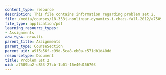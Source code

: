```yaml
---
content_type: resource
description: This file contains information regarding problem set 2.
file: /media/courses/18-353j-nonlinear-dynamics-i-chaos-fall-2012/a7509ba2d86327cb1b0116e40d466703_MIT18_353JF12_pset2.pdf
file_type: application/pdf
learning_resource_types:
- Assignments
ocw_type: OCWFile
parent_title: Assignments
parent_type: CourseSection
parent_uid: a9f5a56f-c99d-5ca8-eb0a-c571db1d40dd
resourcetype: Document
title: Problem Set 2
uid: a7509ba2-d863-27cb-1b01-16e40d466703
---
```

